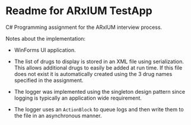 ﻿# Readme for ARxIUM TestApp
C# Programming assignment for the ARxIUM interview process.

Notes about the implementation:
- WinForms UI application.
- The list of drugs to display is stored in an XML file using serialization. This allows additional drugs to easily be added at run time. 
  If this file does not exist it is automatically created using the 3 drug names specified in the assignment.

- The logger was implemented using the singleton design pattern since logging is typically an application wide requirement.
- The logger uses an `ActionBlock` to queue logs and then write them to the file in an asynchronous manner.

  